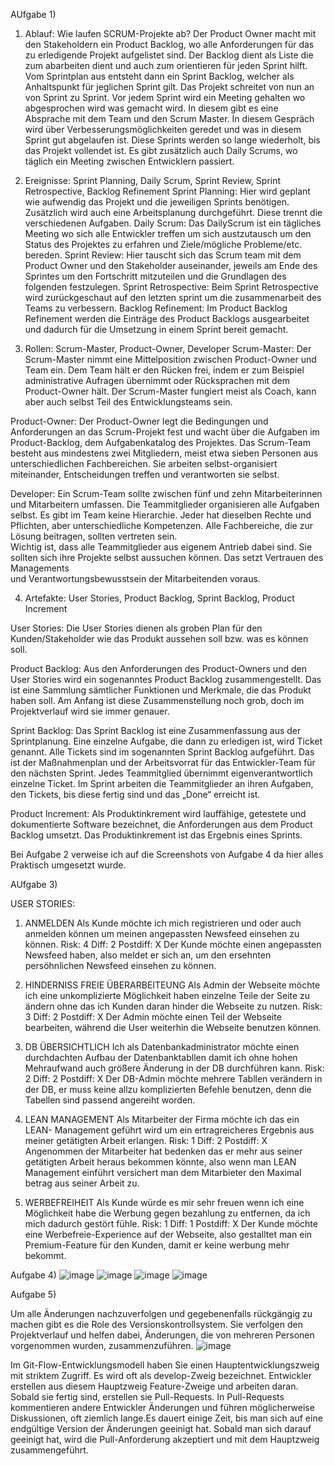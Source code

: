 AUfgabe 1)

1)	Ablauf: Wie laufen SCRUM-Projekte ab? 
Der Product Owner macht mit den Stakeholdern ein Product Backlog, wo alle Anforderungen für das zu erledigende Projekt aufgelistet sind. Der Backlog dient als Liste die zum abarbeiten dient und auch zum orientieren für jeden Sprint hilft. Vom Sprintplan aus entsteht dann ein Sprint Backlog, welcher als Anhaltspunkt für jeglichen Sprint gilt. Das Projekt schreitet von nun an von Sprint zu Sprint. Vor jedem Sprint wird ein Meeting gehalten wo abgesprochen wird was gemacht wird. In diesem gibt es eine Absprache mit dem Team und den Scrum Master. In diesem Gespräch wird über Verbesserungsmöglichkeiten geredet und was in diesem Sprint gut abgelaufen ist. Diese Sprints werden so lange wiederholt, bis das Projekt vollendet ist. Es gibt zusätzlich auch Daily Scrums, wo täglich ein Meeting zwischen Entwicklern passiert.

2)	Ereignisse: 
Sprint Planning, Daily Scrum, Sprint Review, Sprint Retrospective, Backlog Refinement 
Sprint Planning:
Hier wird geplant wie aufwendig das Projekt und die jeweiligen Sprints benötigen. Zusätzlich wird auch eine Arbeitsplanung durchgeführt. Diese trennt die verschiedenen Aufgaben. 
Daily Scrum:
Das DailyScrum ist ein tägliches Meeting wo sich alle Entwickler treffen um sich austzutausch um den Status des Projektes zu erfahren und Ziele/mögliche Probleme/etc.  bereden. 
Sprint Review:
Hier tauscht sich das Scrum team mit dem Product Owner  und den Stakeholder auseinander, jeweils am Ende des Sprintes um den Fortschritt mitzuteilen und die Grundlagen des folgenden festzulegen.
Sprint Retrospective:
Beim Sprint Retrospective wird zurückgeschaut auf den letzten sprint um die zusammenarbeit des Teams zu verbessern.
Backlog Refinement:
Im Product Backlog Refinement werden die Einträge des Product Backlogs ausgearbeitet und dadurch für die Umsetzung in einem Sprint bereit gemacht.

3)	Rollen: Scrum-Master, Product-Owner, Developer 
  Scrum-Master:
  Der Scrum-Master nimmt eine Mittelposition zwischen Product-Owner und Team ein. Dem Team hält er den Rücken frei, indem er zum Beispiel administrative Aufragen 
  übernimmt oder Rücksprachen mit dem Product-Owner hält. Der Scrum-Master fungiert meist als Coach, kann aber auch selbst Teil des Entwicklungsteams sein.

  Product-Owner:
  Der Product-Owner legt die Bedingungen und Anforderungen an das Scrum-Projekt fest und wacht über die Aufgaben im Product-Backlog, dem Aufgabenkatalog des
  Projektes. Das Scrum-Team besteht aus mindestens zwei Mitgliedern, meist etwa sieben Personen aus unterschiedlichen Fachbereichen. Sie arbeiten selbst-organisiert  
  miteinander, Entscheidungen treffen und verantworten sie selbst. 

  Developer:
  Ein Scrum-Team sollte zwischen fünf und zehn Mitarbeiterinnen und Mitarbeitern umfassen. Die Teammitglieder organisieren alle Aufgaben selbst. Es gibt im Team keine   Hierarchie. Jeder hat dieselben Rechte und Pflichten, aber unterschiedliche Kompetenzen. Alle Fachbereiche, die zur Lösung beitragen, sollten vertreten sein.  
  Wichtig ist, dass alle Teammitglieder aus eigenem Antrieb dabei sind. Sie sollten sich ihre Projekte selbst aussuchen können. Das setzt Vertrauen des Managements   
  und Verantwortungsbewusstsein der Mitarbeitenden voraus.

4)	Artefakte: User Stories, Product Backlog, Sprint Backlog, Product Increment

User Stories:
Die User Stories dienen als groben Plan für den Kunden/Stakeholder wie das Produkt aussehen soll bzw. was es können soll. 

Product Backlog:
Aus den Anforderungen des Product-Owners und den User Stories wird ein sogenanntes Product Backlog zusammengestellt. Das ist eine Sammlung sämtlicher Funktionen und Merkmale, die das Produkt haben soll. Am Anfang ist diese Zusammenstellung noch grob, doch im Projektverlauf wird sie immer genauer. 

Sprint Backlog:
Das Sprint Backlog ist eine Zusammenfassung aus der Sprintplanung. Eine einzelne Aufgabe, die dann zu erledigen ist, wird Ticket genannt. Alle Tickets sind im sogenannten Sprint Backlog aufgeführt. Das ist der Maßnahmenplan und der Arbeitsvorrat für das Entwickler-Team für den nächsten Sprint. Jedes Teammitglied übernimmt eigenverantwortlich einzelne Ticket. Im Sprint arbeiten die Teammitglieder an ihren Aufgaben, den Tickets, bis diese fertig sind und das „Done“ erreicht ist.

Product Increment:
Als Produktinkrement wird lauffähige, getestete und dokumentierte Software bezeichnet, die Anforderungen aus dem Product Backlog umsetzt. Das Produktinkrement ist das Ergebnis eines Sprints.




Bei Aufgabe 2 verweise ich auf die Screenshots von Aufgabe 4 da hier alles Praktisch umgesetzt wurde.


AUfgabe 3) 

USER STORIES:
1. ANMELDEN Als Kunde möchte ich mich registrieren und oder auch anmelden können um meinen angepassten Newsfeed einsehen zu können.
Risk: 4     Diff: 2       Postdiff: X
Der Kunde möchte einen angepassten Newsfeed haben, also meldet er sich an, um den ersehnten persöhnlichen Newsfeed einsehen zu können.

2. HINDERNISS FREIE ÜBERARBEITEUNG  Als Admin der Webseite möchte ich eine unkomplizierte Möglichkeit  haben einzelne Teile der Seite zu ändern ohne das ich Kunden daran hinder die Webseite zu nutzen.
Risk: 3     Diff: 2       Postdiff: X
Der Admin möchte einen Teil der Webseite bearbeiten, während die User weiterhin die Webseite benutzen können.

3. DB ÜBERSICHTLICH  Ich als Datenbankadministrator möchte einen durchdachten Aufbau der Datenbanktabllen damit ich ohne hohen Mehraufwand auch größere Änderung in der DB durchführen kann.
Risk: 2     Diff: 2       Postdiff: X
Der DB-Admin möchte mehrere Tabllen verändern in der DB, er muss keine allzu komplizierten Befehle benutzen, denn die Tabellen sind passend angereiht worden.

4. LEAN MANAGEMENT Als Mitarbeiter der Firma möchte ich das ein LEAN- Management geführt wird um ein ertragreicheres Ergebnis aus meiner getätigten Arbeit erlangen.
Risk: 1     Diff: 2       Postdiff: X
Angenommen der Mitarbeiter hat bedenken das er mehr aus seiner getätigten Arbeit heraus bekommen könnte, also wenn man LEAN Management einführt versichert man dem Mitarbieter den Maximal betrag aus seiner Arbeit zu.

5. WERBEFREIHEIT  Als Kunde würde es mir sehr freuen wenn ich eine Möglichkeit habe die Werbung gegen bezahlung zu entfernen, da ich mich dadurch gestört fühle.
Risk: 1     Diff: 1       Postdiff: X
Der Kunde möchte eine Werbefreie-Experience auf der Webseite, also gestalltet man ein Premium-Feature für den Kunden, damit er keine werbung mehr bekommt. 



Aufgabe 4)
![image](https://user-images.githubusercontent.com/85675109/166565802-f1b9d445-5650-47b4-a1fa-62376bd44c34.png)
![image](https://user-images.githubusercontent.com/85675109/166565816-728bad11-25cf-4abe-bffa-8965b0ff41b5.png)
![image](https://user-images.githubusercontent.com/85675109/166565846-b2941cb7-3e33-4181-af21-82d5f154ab08.png)
![image](https://user-images.githubusercontent.com/85675109/166565869-15fac248-a760-4699-9176-644aa0af44e0.png)


Aufgabe 5)

Um alle Änderungen nachzuverfolgen und gegebenenfalls rückgängig zu machen gibt es die Role des Versionskontrollsystem.  Sie verfolgen den Projektverlauf  und helfen  dabei, Änderungen, die von mehreren Personen vorgenommen wurden, zusammenzuführen. 
![image](https://user-images.githubusercontent.com/85675109/167649557-951f583e-a5ac-4451-a125-0b35a261e578.png)


Im Git-Flow-Entwicklungsmodell haben Sie einen Hauptentwicklungszweig mit striktem Zugriff. Es wird oft als develop-Zweig bezeichnet. Entwickler erstellen aus diesem Hauptzweig Feature-Zweige und arbeiten daran. Sobald sie fertig sind, erstellen sie Pull-Requests. In Pull-Requests kommentieren andere Entwickler Änderungen und führen möglicherweise Diskussionen, oft ziemlich lange.Es dauert einige Zeit, bis man sich auf eine endgültige Version der Änderungen geeinigt hat. Sobald man sich darauf geeinigt hat, wird die Pull-Anforderung akzeptiert und mit dem Hauptzweig zusammengeführt.


